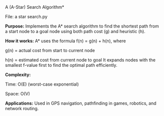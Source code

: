 A (A-Star) Search Algorithm*

File: a star search.py

**Purpose:**
Implements the A* search algorithm to find the shortest path from a start node to a goal node using both path cost (g) and heuristic (h).

**How it works:**
A* uses the formula f(n) = g(n) + h(n), where

g(n) = actual cost from start to current node

h(n) = estimated cost from current node to goal
It expands nodes with the smallest f-value first to find the optimal path efficiently.

**Complexity:**

Time: O(E) (worst-case exponential)

Space: O(V)

**Applications:**
Used in GPS navigation, pathfinding in games, robotics, and network routing.
